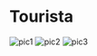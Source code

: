 # Tourista
![pic1](https://github.com/user-attachments/assets/20f41d54-25db-4bd7-9038-fb1c905e2473)
![pic2](https://github.com/user-attachments/assets/d9fe95dc-a1cd-4419-b3b6-f09df7709ace)
![pic3](https://github.com/user-attachments/assets/01e3b8f7-09e5-47f4-9d44-1d7a16d26750)

